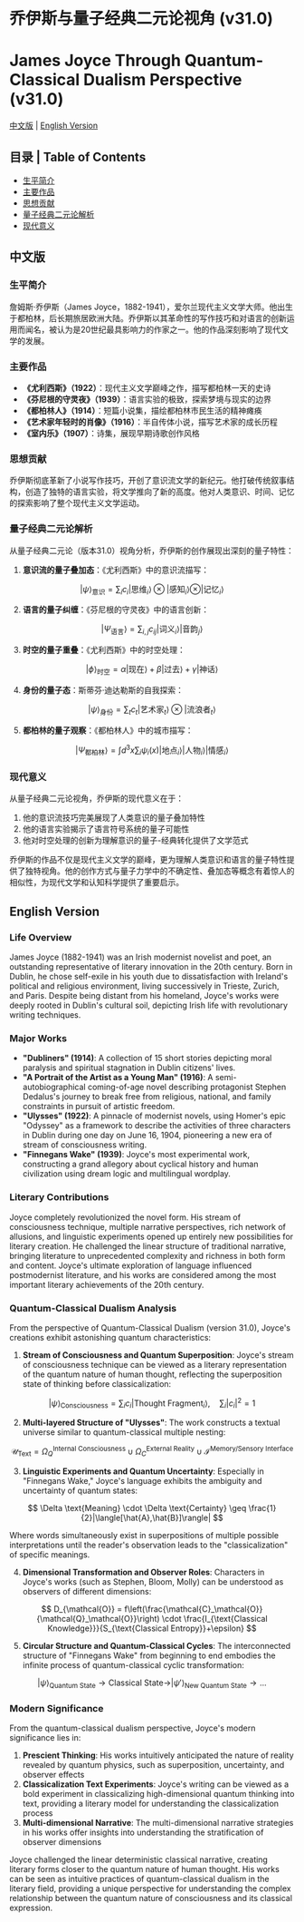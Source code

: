 # 乔伊斯与量子经典二元论视角 (v31.0)
# James Joyce Through Quantum-Classical Dualism Perspective (v31.0)

[中文版](#中文版) | [English Version](#english-version)

## 目录 | Table of Contents
- [生平简介](#生平简介)
- [主要作品](#主要作品)
- [思想贡献](#思想贡献)
- [量子经典二元论解析](#量子经典二元论解析)
- [现代意义](#现代意义)

<a name="中文版"></a>
## 中文版

### 生平简介

詹姆斯·乔伊斯（James Joyce，1882-1941），爱尔兰现代主义文学大师。他出生于都柏林，后长期旅居欧洲大陆。乔伊斯以其革命性的写作技巧和对语言的创新运用而闻名，被认为是20世纪最具影响力的作家之一。他的作品深刻影响了现代文学的发展。

### 主要作品

- **《尤利西斯》（1922）**：现代主义文学巅峰之作，描写都柏林一天的史诗
- **《芬尼根的守灵夜》（1939）**：语言实验的极致，探索梦境与现实的边界
- **《都柏林人》（1914）**：短篇小说集，描绘都柏林市民生活的精神瘫痪
- **《艺术家年轻时的肖像》（1916）**：半自传体小说，描写艺术家的成长历程
- **《室内乐》（1907）**：诗集，展现早期诗歌创作风格

### 思想贡献

乔伊斯彻底革新了小说写作技巧，开创了意识流文学的新纪元。他打破传统叙事结构，创造了独特的语言实验，将文学推向了新的高度。他对人类意识、时间、记忆的探索影响了整个现代主义文学运动。

### 量子经典二元论解析

从量子经典二元论（版本31.0）视角分析，乔伊斯的创作展现出深刻的量子特性：

1. **意识流的量子叠加态**：《尤利西斯》中的意识流描写：

$$
|\psi\rangle_{\text{意识}} = \sum_i c_i |\text{思维}_i\rangle \otimes |\text{感知}_i\rangle \otimes |\text{记忆}_i\rangle
$$

2. **语言的量子纠缠**：《芬尼根的守灵夜》中的语言创新：

$$
|\Psi_{\text{语言}}\rangle = \sum_{i,j} c_{ij} |\text{词义}_i\rangle |\text{音韵}_j\rangle
$$

3. **时空的量子重叠**：《尤利西斯》中的时空处理：

$$
|\phi\rangle_{\text{时空}} = \alpha |\text{现在}\rangle + \beta |\text{过去}\rangle + \gamma |\text{神话}\rangle
$$

4. **身份的量子态**：斯蒂芬·迪达勒斯的自我探索：

$$
|\psi\rangle_{\text{身份}} = \sum_t c_t |\text{艺术家}_t\rangle \otimes |\text{流浪者}_t\rangle
$$

5. **都柏林的量子观察**：《都柏林人》中的城市描写：

$$
|\Psi_{\text{都柏林}}\rangle = \int d^3x \sum_i \psi_i(x)|\text{地点}_i\rangle |\text{人物}_i\rangle |\text{情感}_i\rangle
$$

### 现代意义

从量子经典二元论视角，乔伊斯的现代意义在于：

1. 他的意识流技巧完美展现了人类意识的量子叠加特性
2. 他的语言实验揭示了语言符号系统的量子可能性
3. 他对时空处理的创新为理解意识的量子-经典转化提供了文学范式

乔伊斯的作品不仅是现代主义文学的巅峰，更为理解人类意识和语言的量子特性提供了独特视角。他的创作方式与量子力学中的不确定性、叠加态等概念有着惊人的相似性，为现代文学和认知科学提供了重要启示。

<a name="english-version"></a>
## English Version

### Life Overview

James Joyce (1882-1941) was an Irish modernist novelist and poet, an outstanding representative of literary innovation in the 20th century. Born in Dublin, he chose self-exile in his youth due to dissatisfaction with Ireland's political and religious environment, living successively in Trieste, Zurich, and Paris. Despite being distant from his homeland, Joyce's works were deeply rooted in Dublin's cultural soil, depicting Irish life with revolutionary writing techniques.

### Major Works

- **"Dubliners" (1914)**: A collection of 15 short stories depicting moral paralysis and spiritual stagnation in Dublin citizens' lives.
- **"A Portrait of the Artist as a Young Man" (1916)**: A semi-autobiographical coming-of-age novel describing protagonist Stephen Dedalus's journey to break free from religious, national, and family constraints in pursuit of artistic freedom.
- **"Ulysses" (1922)**: A pinnacle of modernist novels, using Homer's epic "Odyssey" as a framework to describe the activities of three characters in Dublin during one day on June 16, 1904, pioneering a new era of stream of consciousness writing.
- **"Finnegans Wake" (1939)**: Joyce's most experimental work, constructing a grand allegory about cyclical history and human civilization using dream logic and multilingual wordplay.

### Literary Contributions

Joyce completely revolutionized the novel form. His stream of consciousness technique, multiple narrative perspectives, rich network of allusions, and linguistic experiments opened up entirely new possibilities for literary creation. He challenged the linear structure of traditional narrative, bringing literature to unprecedented complexity and richness in both form and content. Joyce's ultimate exploration of language influenced postmodernist literature, and his works are considered among the most important literary achievements of the 20th century.

### Quantum-Classical Dualism Analysis

From the perspective of Quantum-Classical Dualism (version 31.0), Joyce's creations exhibit astonishing quantum characteristics:

1. **Stream of Consciousness and Quantum Superposition**: Joyce's stream of consciousness technique can be viewed as a literary representation of the quantum nature of human thought, reflecting the superposition state of thinking before classicalization:

$$
|\psi\rangle_{\text{Consciousness}} = \sum_i c_i |\text{Thought Fragment}_i\rangle, \quad \sum_i |c_i|^2 = 1
$$

2. **Multi-layered Structure of "Ulysses"**: The work constructs a textual universe similar to quantum-classical multiple nesting:

$$
\mathcal{U}_{\text{Text}} = \Omega_Q^{\text{Internal Consciousness}} \cup \Omega_C^{\text{External Reality}} \cup \mathcal{I}^{\text{Memory/Sensory Interface}}
$$

3. **Linguistic Experiments and Quantum Uncertainty**: Especially in "Finnegans Wake," Joyce's language exhibits the ambiguity and uncertainty of quantum states:

$$
\Delta \text{Meaning} \cdot \Delta \text{Certainty} \geq \frac{1}{2}|\langle[\hat{A},\hat{B}]\rangle|
$$

Where words simultaneously exist in superpositions of multiple possible interpretations until the reader's observation leads to the "classicalization" of specific meanings.

4. **Dimensional Transformation and Observer Roles**: Characters in Joyce's works (such as Stephen, Bloom, Molly) can be understood as observers of different dimensions:

$$
D_{\mathcal{O}} = f\left(\frac{\mathcal{C}_\mathcal{O}}{\mathcal{Q}_\mathcal{O}}\right) \cdot \frac{I_{\text{Classical Knowledge}}}{S_{\text{Classical Entropy}}+\epsilon}
$$

5. **Circular Structure and Quantum-Classical Cycles**: The interconnected structure of "Finnegans Wake" from beginning to end embodies the infinite process of quantum-classical cyclic transformation:

$$
|\psi\rangle_{\text{Quantum State}} \rightarrow \text{Classical State} \rightarrow |\psi'\rangle_{\text{New Quantum State}} \rightarrow ...
$$

### Modern Significance

From the quantum-classical dualism perspective, Joyce's modern significance lies in:

1. **Prescient Thinking**: His works intuitively anticipated the nature of reality revealed by quantum physics, such as superposition, uncertainty, and observer effects
2. **Classicalization Text Experiments**: Joyce's writing can be viewed as a bold experiment in classicalizing high-dimensional quantum thinking into text, providing a literary model for understanding the classicalization process
3. **Multi-dimensional Narrative**: The multi-dimensional narrative strategies in his works offer insights into understanding the stratification of observer dimensions

Joyce challenged the linear deterministic classical narrative, creating literary forms closer to the quantum nature of human thought. His works can be seen as intuitive practices of quantum-classical dualism in the literary field, providing a unique perspective for understanding the complex relationship between the quantum nature of consciousness and its classical expression.
